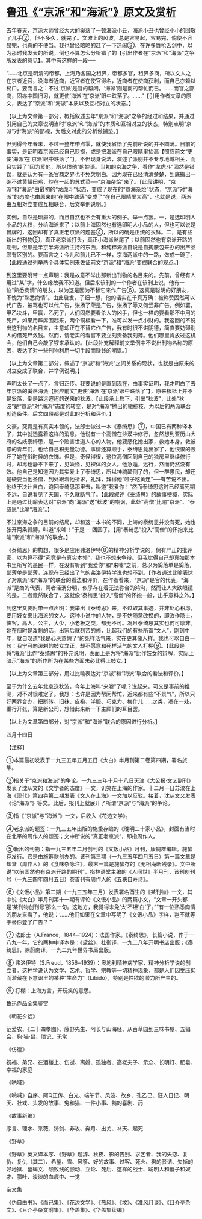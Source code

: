 # [鲁迅《“京派”和“海派”》原文及赏析](https://www.vrrw.net/wx/8612.html)

去年春天，京派大师曾经大大的奚落了一顿海派小丑，海派小丑也曾经小小的回敬了几手②，但不多久，就完了。文滩上的风波，总是容易起，容易完，倘使不容易完，也真的不便当。我也曾经略略的赶了一下热闹③，在许多唇枪舌剑中，以为那时我发表的所说，倒也不算怎么分析错了的【引出作者在“京派”和“海派”之争所发表的意见】。其中有这样的一段──



“……北京是明清的帝都，上海乃各国之租界，帝都多官，租界多商，所以文人之在京者近官，没海者近商，近官者在使官得名，近商者在使商获利，而自己亦赖以糊口。要而言之：不过‘京派’是官的帮闲，‘海派’则是商的帮忙而已。……而官之鄙商，固亦中国旧习，就更使‘海派’在‘京派’眼中跌落了。……”【引用作者文章的原文，表达了“京派”和“海派”本质以及互相对立的状态。】

【以上为文章第一部分，概括叙述去年“京派”和“海派”之争的经过和结果，并通过引用自己的文章说明当时“京派”和“海派”的本质和互相对立的状态，特别点明“京派”对“海派”的鄙视，为后文对此的分析做铺垫。】

但到得今年春末，不过一整年带点零，就使我省悟了先前所说的并不圆满。目前的事实，是证明着京派已经自己贬损，或是把海派在自己眼睛里抬高【照应前文“更使‘海派’在‘京派’眼中跌落了”】，不但现身说法，演述了派别并不专与地域相关，而且实践了“因为爱他，所以恨他”的妙语。当初的京海之争，看作“龙虎斗”固然是错误，就是认为有一条官商之界也不免欠明白。因为现在已经清清楚楚，到底搬出一碗不过黄鳝田鸡，炒在一起的苏式菜──“京海杂烩”来了。【此段讲明，“京派”和“海派”由最初的“龙虎斗”状态，变成了现在的“京海杂烩”状态，“京派”对“海派”的态度也由原来的“在眼中跌落”变成了“在自己眼睛里太高”，也就是说，两派由互相对立变成互相联合，后文举例说明。】

实例，自然是琐屑的，而且自然也不会有重大的例子。举一点罢。一，是选印明人小品的大权，分给海派来了；以前上海固然也有选印明人小品的人，但也可以说是冒牌的，这回却有了真正老京派的题签④，所以的确是正统的衣钵。二，是有些新出的刊物⑤，真正老京派打头，真正小海派煞尾了；以前固然也有京派开路的期刊，但那是半京半海派所主持的东西，和纯粹海派自说是自掏腰包来办的出产品颇有区别的。要而言之：今儿和前儿已不一样，京海两派中的一路，做成一碗了。【此段通过列举两个具体实例来佐证前文“京派”和“海派”变成联合的观点。】

到这里要附带一点声明：我是故意不举出那新出刊物的名目来的。先前，曾经有人用过“某”字，什么缘故我不知道。但后来该刊的一个作者在该刊上说，他有一位“熟悉商情”的朋友，以为这是因为不替它来作广告⑥。这真是聪明的好朋友，不愧为“熟悉商情”。由此启发，子细一想，他的话实在千真万确：被称赞固然可以代广告，被骂也可以代广告，张扬了荣是广告，张扬了辱又何尝非广告。例如罢，甲乙决斗，甲赢，乙死了，人们固然要看杀人的凶手，但也一样的要看那不中用的死尸，如果用芦席围起来，两个铜板看一下，准可以发一点小财的。我这回的不说出这刊物的名目来，主意却正在不替它作广告，我有时很不讲阴德，简直要妨碍别人的借死尸敛钱。然而，请老实的看官不要立刻责备我刻薄。他们哪里肯放过这机会，他们自己会敲了锣来承认的。【此段补充解释前文举例中不说出刊物名称的原因，表达了对一些刊物利用一切手段而赚钱的嘲讽。】

【以上为文章第二部分，叙述了“京派”和“海派”之间关系的现状，也就是由原来的对立变成了联合，并举例说明。】

声明太长了一点了。言归正传。我要说的是直到现在，由事实证明，我才明白了去年京派的奚落海派【照应前文“更使‘海派’在‘京派’眼中跌落了”】，原来根柢上并不是奚落，倒是路远迢迢的送来的秋波。【此段承上启下，引出“秋波”，此处“秋波”是“京派”对“海派”态度的转变，是对“海派”抛出的橄榄枝，为以后的两派联合创造条件。后文四段都是对此的分析和评价。】

文豪，究竟是有真实本领的，法郎士做过一本《泰绮思》⑦，中国已有两种译本了，其中就透露着这样的消息。他说有一个高僧在沙漠中修行，忽然想到亚历山大府的名妓泰绮思，是一个贻害世道人心的人物，他要感化她出家，救她本身，救被惑的青年们，也给自己积无量功德。事情还算顺手，泰绮思竟出家了，他恨恨的毁坏了她在俗时候的衣饰。但是，奇怪得很，这位高僧回到自己的独房里继续修行时，却再也静不下来了，见妖怪，见裸体的女人。他急遁，远行，然而仍然没有效。他自己是知道因为其实爱上了泰绮思，所以神魂颠倒了的，但一群愚民，却还是硬要当他圣僧，到处跟着他祈求，礼拜，拜得他“哑子吃黄连”──有苦说不出。他终于决计自白，跑回泰绮思那里去，叫道“我爱你！”然而泰绮思这时已经离死期不远，自说看见了天国，不久就断气了。【此段叙述《泰绮思》的故事梗概，实际上是通过比喻表达对“京派”向“海派”送“秋波”的嘲讽，此处“高僧”比喻“京派”、“泰绮思”比喻“海派”。】

不过京海之争的目前的结局，却和这一本书的不同，上海的泰绮思并没有死，她也张开两条臂膊，叫道“来㖸！”于是──团圆了。【用“泰绮思”投入“高僧”的怀抱来比喻“京派”和“海派”的联合。】

《泰绮思》的构想，很多是应用弗洛伊特⑧的精神分析学说的，倘有严正的批评家，以为算不得“究竟是有真实本领”，我也不想来争辩。但我觉得自己却真如那本书里所写的愚民一样，在没有听到“我爱你”和“来㖸”之前，总以为奚落单是奚落，鄙薄单是鄙薄，连现在已经出了气的弗洛伊特学说也想不到。【作者通过比喻表达了对京派”和“海派”的联合的看法和评价，在作者看来，“京派”是官的代表，“海派”是商的代表，两者泾渭分明，似乎存在着无法弥合的鸿沟，然而让人大跌眼镜的是，二者竟然联合了，这就像“泰绮思”投入“高僧”的怀抱一般，出乎意料之外。】

到这里又要附带一点声明：我举出《泰绮思》来，不过取其事迹，并非处心积虑，要用妓女来比海派的文人。这种小说中的人物，是不妨随意改换的，即改作隐士，侠客，高人，公主，大少，小老板之类，都无不可。况且泰绮思其实也何可厚非。她在俗时是泼剌的活，出家后就刻苦的修，比起我们的有些所谓“文人”，刚到中年，就自叹道“我是心灰意懒了”的死样活气来，实在更其像人样。我也可以自白一句：我宁可向泼剌的妓女立正，却不愿意和死样活气的文人打棚⑨。【此段是将“海派”比作“泰绮思”的补充说明，表面上是为将“海派”比作妓女的辩解，实际上暗示“海派”的所作所为在某些方面未必比得上妓女。】

【以上为文章第三部分，用过比喻表达对“京派”和“海派”联合的看法和评价。】

至于为什么去年北京送秋波，今年上海叫“来㖸”了呢？说起来，可又是事前的推测，对不对很难定了。我想：也许是因为帮闲帮忙，近来都有些“不景气”，所以只好两界合办，把断砖、旧袜、皮袍、洋服、巧克力、梅什儿……之类，凑在一处，重行开张，算是新公司，想借此来新一下主顾们的耳目罢。

【以上为文章第四部分，对“京派”和“海派”联合的原因进行分析。】

四月十四日





【注释】

①本篇最初发表于一九三五年五月五日《太白》半月刊第二卷第四期，署名旅隼。

②指关于“京派和海派”的争论。一九三三年十月十八日天津《大公报·文艺副刊》发表了沈从文的《文学者的态度》一文，讥笑在上海的作家。十二月一日苏汶在上海《现代》第四卷第二期发表《文人在上海》一文加以反驳。接着，沈从文又发表《论“海派”》等文。此后，报刊上就展开了所谓“京派”与“海派”的争论。

③指《“京派”与“海派”》一文，后收入《花边文学》。

④老京派的题签：一九三五年出版的施蛰存编的《晚明二十家小品》，封面有当时在北平的周作人的题签；文中所说的“真正老京派”，即指周作人。

⑤新出的刊物：指一九三五年二月创刊的《文饭小品》月刊，康嗣群编辑。施蛰存发行。它是由施筹款创办的。该刊第三期（一九三五年四月五日）第一篇文章是知堂（周作人）的《食味杂咏注》，最末一篇是施蛰存的《无相庵断残录》。文中所说“以前固然也有京派开路的期刊”，指林语堂主编的《人间世》半月刊，该刊创刊号（一九三四年四月五日）卷首刊有周作人的《五秩自寿诗》。

⑥《文饭小品》第二期（一九三五年三月）发表署名酉生的《某刊物》一文，其中说《太白》半月刊第十一期有评论《文饭小品》的两篇小文，“文章一开头都是‘某刊物创刊号’那么一句。这地方，我觉得未免‘太’不坦‘白’了。”“有一位熟悉商情的朋友来看了，他说：‘……他们如果在文章中写明了《文饭小品》字样，岂不就等于替你登了广告？’”

⑦ 法郎士（A.France，1844─1924）：法国作家。《泰绮思》，长篇小说，作于一八九一年。它的两种中译本是：《黛丝》，杜衡译，一九二八年开明书店出版；《泰绮思》，徐蔚南译，一九二九年世界书局出版。

⑧ 弗洛伊特（S.Freud，1856─1939）：奥地利精神病学家，精神分析学说的创立者。这种学说认为文学、艺术、哲学、宗教等一切精神现象，都是人们因受压抑而潜藏在下意识里的某种“生命力”（Libido），特别是性欲的潜力所产生的。

⑨ 打棚：上海方言，开玩笑的意思。

鲁迅作品全集鉴赏

《朝花夕拾》

范爱农、《二十四孝图》、藤野先生、阿长与山海经、从百草园到三味书屋、五猖会、狗·猫·鼠、琐记、无常

《仿徨》

祝福、弟兄、在酒楼上、伤逝、离婚、孤独者、高老夫子、示众、长明灯、肥皂、幸福的家庭

《呐喊》

《呐喊》自序、阿Q正传、白光、端午节、风波、故乡、孔乙己、狂人日记、明天、社戏、头发的故事、兔和猫、一件小事、鸭的喜剧、药

《故事新编》

序言、理水、采薇、铸剑、非攻、奔月、出关、补天、起死

《野草》

《野草》英文译本序、《野草》题辞、秋夜、影的告别、求乞者、我的失恋、复仇、复仇〔其二〕、希望、雪、风筝、好的故事、过客、死火、狗的驳诘、失掉的好地狱、墓碣文、颓败线的颤动、立论、死后、这样的战士、聪明人和傻子和奴才、腊叶、淡淡的血痕中、一觉

杂文集

《伪自由书》、《而己集》、《花边文学》、《热风》、《坟》、《准风月谈》、《且介亭杂文》、《且介亭杂文附集》、《华盖集》、《华盖集续编》

